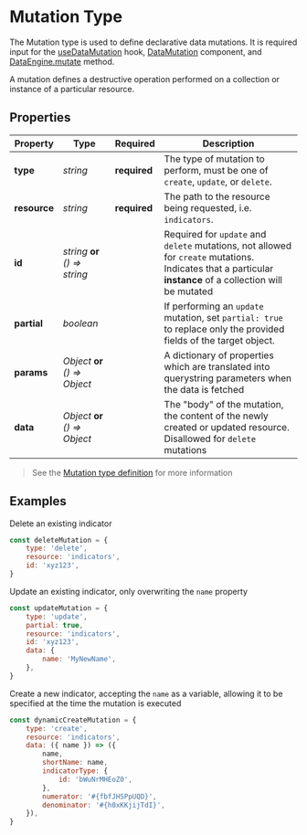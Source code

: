 # Mutation Type

The Mutation type is used to define declarative data mutations. It is required input for the [useDataMutation](hooks/useDataMutation.md) hook, [DataMutation](components/DataMutation.md) component, and [DataEngine.mutate](advanced/DataEngine) method.

A mutation defines a destructive operation performed on a collection or instance of a particular resource.

## Properties

| Property     | Type                           | Required     | Description                                                                                                                                                |
| ------------ | ------------------------------ | ------------ | ---------------------------------------------------------------------------------------------------------------------------------------------------------- |
| **type**     | _string_                       | **required** | The type of mutation to perform, must be one of `create`, `update`, or `delete`.                                                                           |
| **resource** | _string_                       | **required** | The path to the resource being requested, i.e. `indicators`.                                                                                               |
| **id**       | _string_ **or** _() => string_ |              | Required for `update` and `delete` mutations, not allowed for `create` mutations. Indicates that a particular **instance** of a collection will be mutated |
| **partial**  | _boolean_                      |              | If performing an `update` mutation, set `partial: true` to replace only the provided fields of the target object.                                          |
| **params**   | _Object_ **or** _() => Object_ |              | A dictionary of properties which are translated into querystring parameters when the data is fetched                                                       |
| **data**     | _Object_ **or** _() => Object_ |              | The "body" of the mutation, the content of the newly created or updated resource. Disallowed for `delete` mutations                                        |

> See the [Mutation type definition](https://github.com/dhis2/app-runtime/blob/master/services/data/src/engine/types/Mutation.ts) for more information

## Examples

Delete an existing indicator

```js
const deleteMutation = {
    type: 'delete',
    resource: 'indicators',
    id: 'xyz123',
}
```

Update an existing indicator, only overwriting the `name` property

```js
const updateMutation = {
    type: 'update',
    partial: true,
    resource: 'indicators',
    id: 'xyz123',
    data: {
        name: 'MyNewName',
    },
}
```

Create a new indicator, accepting the `name` as a variable, allowing it to be specified at the time the mutation is executed

```js
const dynamicCreateMutation = {
    type: 'create',
    resource: 'indicators',
    data: ({ name }) => ({
        name,
        shortName: name,
        indicatorType: {
            id: 'bWuNrMHEoZ0',
        },
        numerator: '#{fbfJHSPpUQD}',
        denominator: '#{h0xKKjijTdI}',
    }),
}
```
